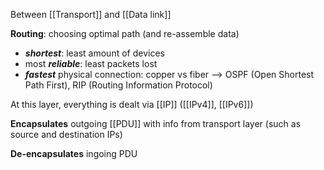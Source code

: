 Between [[Transport]] and [[Data link]]

**Routing**: choosing optimal path (and re-assemble data)
- ***shortest***: least amount of devices
- most ***reliable***: least packets lost
- ***fastest*** physical connection: copper vs fiber
--> OSPF (Open Shortest Path First), RIP (Routing Information Protocol)

At this layer, everything is dealt via [[IP]] ([[IPv4]], [[IPv6]])

**Encapsulates** outgoing [[PDU]] with info from transport layer (such as source and destination IPs)

**De-encapsulates** ingoing PDU